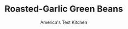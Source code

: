 ---
layout: ../../layouts/MarkdownPostLayout.astro
title: Roasted-Garlic Green Beans
author: America's Test Kitchen
pubDate: 2023-03-15
description: "Green beans and roasted garlic can be a great side dish-but theres nothing great about waiting an hour for the garlic to roast."
image_url: https://res.cloudinary.com/hksqkdlah/image/upload/ar_1:1,c_fill,dpr_2.0,f_auto,fl_lossy.progressive.strip_profile,g_faces:auto,q_auto:low,w_344/6259_sfs-on07-cvr-4c-greenbeans-2
tags: ["Side Dishes","Vegetables","Quick"]
calories: 517
protein: 2
carbohydrates: 10
fats: 
fiber: 3
ingredients: ["12 , garlic cloves, peeled and halved lengthwise","2 tablespoons, extra virgin olive oil","1/4 teaspoon, sugar","1 1/2 pounds, green beans, trimmed","3 tablespoons, water","4 teaspoons, wine vinegar (see note)",", Salt and pepper"]
serves: 6
time: "30 minutes"
instructions: ["Microwave garlic, oil, and sugar, uncovered, in small microwave-safe bowl until garlic is softened and fragrant, about 1 minute. Carefully transfer 1 tablespoon oil from garlic mixture to large nonstick skillet. Reserve remaining garlic mixture.","Heat skillet over medium-high heat until oil is shimmering. Add green beans and water and cook, covered, until bright green, about 3 minutes. Add reserved garlic mixture to pan; do not stir. Continue to cook, covered, until beans are almost tender, about 3 minutes. Remove lid and cook, stirring occasionally, until beans are browned in spots and garlic is golden, 2 to 3 minutes. Off heat, stir in vinegar and season with salt and pepper. Serve."]
nutrition: ["270 mg Potassium","53 mg Phosphorus","55 mg Calcium","1 mg Iron","30 mg Magnesium","314 mg Sodium","4 g Fat","3 g Monounsaturated","15 mg Vitamin C","3 g Fiber","37 µg Folate (food)","3 g Sugars","19 µg Vitamin K","116 g Water","10 g Carbs","37 µg Folate equivalent (total)","2 g Protein","1 mg Vitamin E","39 µg Vitamin A","86 kcal Energy","517 calories"]
notes: "Microwave temperatures vary-be sure to check the garlic after 45 seconds to see if it has softened. Both red and white wine vinegar work well here."
---